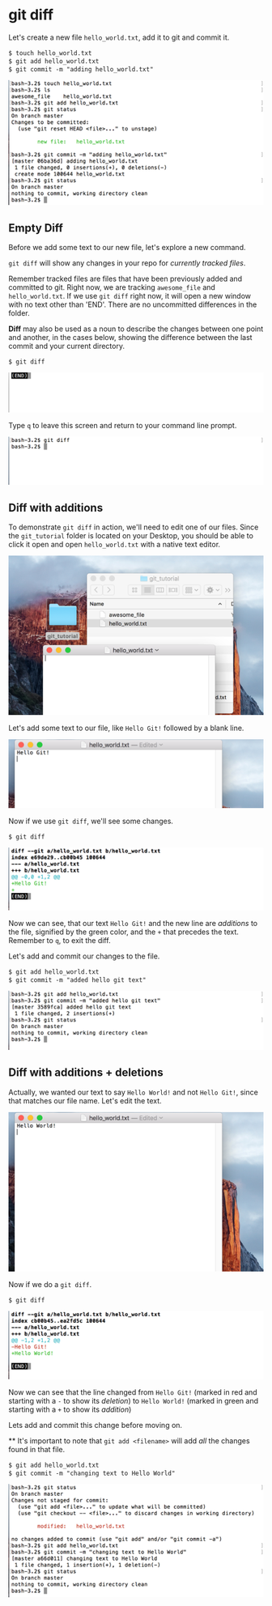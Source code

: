 # git diff

Let's create a new file `hello_world.txt`, add it to git and commit it.

```
$ touch hello_world.txt
$ git add hello_world.txt
$ git commit -m "adding hello_world.txt"
```

![create and commit hello_world.txt](./images/touch-hello_world.png)

## Empty Diff

Before we add some text to our new file, let's explore a new command. 

`git diff` will show any changes in your repo for _currently tracked files_.  

Remember tracked files are files that have been previously added and committed to git.  Right now, we are tracking `awesome_file` and `hello_world.txt`.  If we use `git diff` right now, it will open a new window with no text other than 'END'.  There are no uncommitted differences in the folder.

**Diff** may also be used as a noun to describe the changes between one point and another, in the cases below, showing the difference between the last commit and your current directory.

```
$ git diff
```

![No changes for git diff](./images/git-diff-empty.png)

Type `q` to leave this screen and return to your command line prompt.

![Back to the prompt after git diff](./images/q-git-diff.png)


## Diff with additions

To demonstrate `git diff` in action, we'll need to edit one of our files.  Since the `git_tutorial` folder is located on your Desktop, you should be able to click it open and open `hello_world.txt` with a native text editor.

![open hello_world.txt in editor](./images/text-editor-hello_world.png)

Let's add some text to our file, like `Hello Git!` followed by a blank line.

![Hello Git](./images/hello-git.png)

Now if we use `git diff`, we'll see some changes.

```
$ git diff
```

![git diff Hello Git](./images/git-diff-hello-git.png)

Now we can see, that our text `Hello Git!` and the new line are _additions_ to the file, signified by the green color, and the `+` that precedes the text.  Remember to `q`, to exit the diff.

Let's add and commit our changes to the file.

```
$ git add hello_world.txt
$ git commit -m "added hello git text"
```

![git add and commit hello git text](./images/git-add-hello-git-text.png)

## Diff with additions + deletions

Actually, we wanted our text to say `Hello World!` and not `Hello Git!`, since that matches our file name.  Let's edit the text.

![change to hello world](./images/hello-world.png)

Now if we do a `git diff`.

```
$ git diff
```

![git diff of hello world](./images/git-diff-git-to-world.png)

Now we can see that the line changed from `Hello Git!` (marked in red and starting with a `-` to show its _deletion_) to `Hello World!` (marked in green and starting with a `+` to show its _addition_)

Lets add and commit this change before moving on.

** It's important to note that `git add <filename>` will add _all_ the changes found in that file.

```
$ git add hello_world.txt
$ git commit -m "changing text to Hello World"
```

![commit Hello World](./images/git-commit-hello-world-change.png)